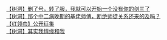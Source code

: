 [【树洞】删了号，转了服，我就可以开始一个没有你的剑三了](http://tieba.baidu.com/p/3778336952?see_lz=1&pn=)   
[【树洞】那个中二病晚期的基佬师傅，断绝师徒关系还来的及吗？](http://tieba.baidu.com/p/3777100120?see_lz=1&pn=)   
[【红领巾】公开征集](http://tieba.baidu.com/p/3776394089?see_lz=1&pn=)   
[【树洞】其实我情缘和我](http://tieba.baidu.com/p/3776986406?see_lz=1&pn=)   
